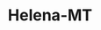 ---
title: Helena-MT
slug: helena-mt
f_state:
- cms/state/montana.md
f_locations:
- cms/payday-loan/a-money-center-435.md
- cms/payday-loan/aaadvance-express-757.md
- cms/payday-loan/aaadvance-express-758.md
- cms/payday-loan/aaadvance-express-759.md
- cms/payday-loan/advance-america-3109.md
- cms/payday-loan/advance-america-3110.md
- cms/payday-loan/check-cash-advance-10511.md
- cms/payday-loan/check-into-cash-12225.md
- cms/payday-loan/check-recovery-of-montana-14009.md
- cms/payday-loan/check-rite-14163.md
- cms/payday-loan/clear-check-15079.md
- cms/payday-loan/direct-check-15849.md
- cms/payday-loan/good-buddy-pawn-shop-19087.md
- cms/payday-loan/good-buddy-pawn-shop-19088.md
- cms/payday-loan/helena-title-loans-inc-19382.md
- cms/payday-loan/joel-cater-19877.md
- cms/payday-loan/luckys-pawn-shop-20567.md
- cms/payday-loan/quick-check-25239.md
- cms/payday-loan/quik-check-25587.md
- cms/payday-loan/sunshine-check-advance-title-loan-26999.md
- cms/payday-loan/th-e-cash-advantage-27255.md
- cms/payday-loan/th-e-cash-advantage---eastside-27256.md
- cms/payday-loan/title-cash-27777.md
- cms/payday-loan/title-cash-helena-27809.md
updated-on: '2024-05-30T13:41:28.615Z'
created-on: '2024-05-30T13:41:28.615Z'
published-on: '2024-05-30T13:54:32.469Z'
f_city: Helena
layout: '[city].html'
tags: city
---